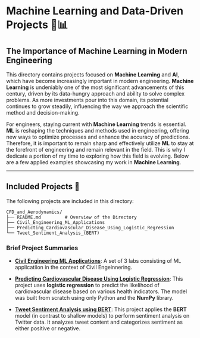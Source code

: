 # Machine Learning and Data-Driven Projects 🤖📊

## The Importance of Machine Learning in Modern Engineering

This directory contains projects focused on **Machine Learning** and **AI**, which have become increasingly important in modern engineering. **Machine Learning** is undeniably one of the most significant advancements of this century, driven by its data-hungry approach and ability to solve complex problems. As more investments pour into this domain, its potential continues to grow steadily, influencing the way we approach the scientific method and decision-making.

For engineers, staying current with **Machine Learning** trends is essential. **ML** is reshaping the techniques and methods used in engineering, offering new ways to optimize processes and enhance the accuracy of predictions. Therefore, it is important to remain sharp and effectively utilize **ML** to stay at the forefront of engineering and remain relevant in the field. This is why I dedicate a portion of my time to exploring how this field is evolving. Below are a few applied examples showcasing my work in **Machine Learning**.

---

## Included Projects 📁

The following projects are included in this directory:


```
CFD_and_Aerodynamics/
├── README.md         # Overview of the Directory
├── Civil_Engineering_ML_Applications
├── Predicting_Cardiovascular_Disease_Using_Logistic_Regression
└── Tweet_Sentiment_Analysis_(BERT) 
```

### Brief Project Summaries
- **[Civil Engineering ML Applications](./Civil_Engineering_ML_Applications)**: A set of 3 labs consisting of ML applicatiion in the context of Civil Engeinnering.

- **[Predicting Cardiovascular Disease Using Logistic Regression](./Predicting_Cardiovascular_Disease_Using_Logistic_Regression)**: This project uses **logistic regression** to predict the likelihood of cardiovascular disease based on various health indicators. The model was built from scratch using only Python and the **NumPy** library.

- **[Tweet Sentiment Analysis using BERT](./Tweet_Sentiment_Analysis_(BERT))**: This project applies the **BERT** model (in contrast to shallow models) to perform sentiment analysis on Twitter data. It analyzes tweet content and categorizes sentiment as either positive or negative.

 
